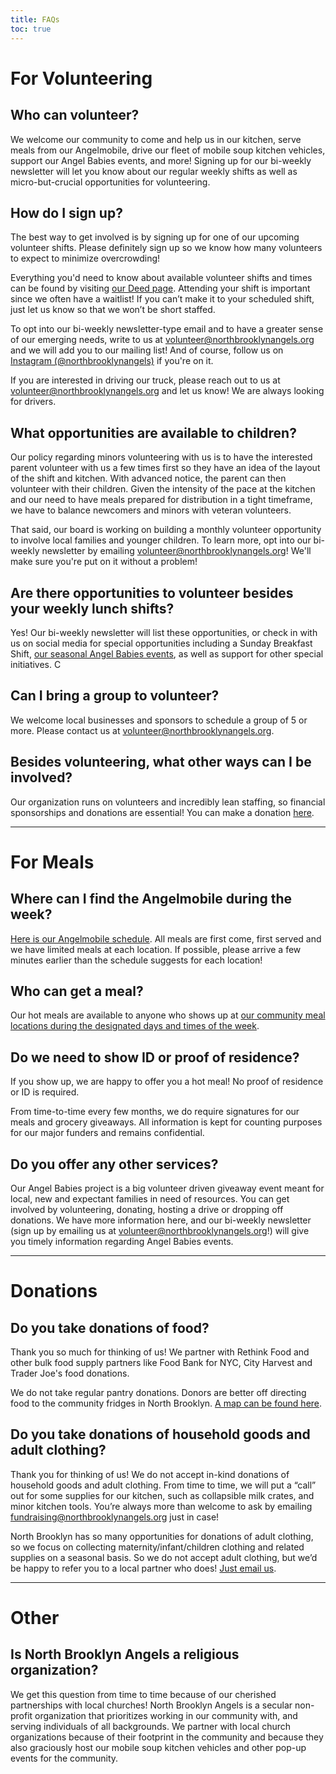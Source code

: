 ```yaml
---
title: FAQs
toc: true
---
```


# For Volunteering

## Who can volunteer?

We welcome our community to come and help us in our kitchen, serve meals from our Angelmobile, drive our fleet of mobile soup kitchen vehicles, support our Angel Babies events, and more! Signing up for our bi-weekly newsletter will let you know about our regular weekly shifts as well as micro-but-crucial opportunities for volunteering.

## How do I sign up?

The best way to get involved is by signing up for one of our upcoming volunteer shifts. Please definitely sign up so we know how many volunteers to expect to minimize overcrowding!

Everything you'd need to know about available volunteer shifts and times can be found by visiting [our Deed page](https://web.godeed.today/organization/5ba68de87e93fe6c785a6dcd). Attending your shift is important since we often have a waitlist! If you can’t make it to your scheduled shift, just let us know so that we won’t be short staffed.

To opt into our bi-weekly newsletter-type email and to have a greater sense of our emerging needs, write to us at [volunteer@northbrooklynangels.org](mailto:volunteer@northbrooklynangels.org) and we will add you to our mailing list! And of course, follow us on [Instagram (@northbrooklynangels)](https://instagram.com/northbrooklynangels) if you're on it.

If you are interested in driving our truck, please reach out to us at [volunteer@northbrooklynangels.org](mailto:volunteer@northbrooklynangels.org) and let us know! We are always looking for drivers.

## What opportunities are available to children?

Our policy regarding minors volunteering with us is to have the interested parent volunteer with us a few times first so they have an idea of the layout of the shift and kitchen. With advanced notice, the parent can then volunteer with their children. Given the intensity of the pace at the kitchen and our need to have meals prepared for distribution in a tight timeframe, we have to balance newcomers and minors with veteran volunteers. 

That said, our board is working on building a monthly volunteer opportunity to involve local families and younger children. To learn more, opt into our bi-weekly newsletter by emailing [volunteer@northbrooklynangels.org](mailto:volunteer@northbrooklynangels.org)! We'll make sure you're put on it without a problem!

## Are there opportunities to volunteer besides your weekly lunch shifts?

Yes! Our bi-weekly newsletter will list these opportunities, or check in with us on social media for special opportunities including a Sunday Breakfast Shift, [our seasonal Angel Babies events](/angel-babies), as well as support for other special initiatives. C

## Can I bring a group to volunteer?

We welcome local businesses and sponsors to schedule a group of 5 or more. Please contact us at [volunteer@northbrooklynangels.org](mailto:volunteer@northbrooklynangels.org). 

## Besides volunteering, what other ways can I be involved?

Our organization runs on volunteers and incredibly lean staffing, so financial sponsorships and donations are essential! You can make a donation [here](/donate). 

---

# For Meals

## Where can I find the Angelmobile during the week?

[Here is our Angelmobile schedule](/meals). All meals are first come, first served and we have limited meals at each location. If possible, please arrive a few minutes earlier than the schedule suggests for each location!

## Who can get a meal?

Our hot meals are available to anyone who shows up at [our community meal locations during the designated days and times of the week](/meals).

## Do we need to show ID or proof of residence?

If you show up, we are happy to offer you a hot meal!  No proof of residence or ID is required. 

From time-to-time every few months, we do require signatures for our meals and grocery giveaways. All information is kept for counting purposes for our major funders and remains confidential. 

## Do you offer any other services?

Our Angel Babies project is a big volunteer driven giveaway event meant for local, new and expectant families in need of resources. You can get involved by volunteering, donating, hosting a drive or dropping off donations. We have more information here, and our bi-weekly newsletter (sign up by emailing us at [volunteer@northbrooklynangels.org](mailto:volunteer@northbrooklynangels.org)!) will give you timely information regarding Angel Babies events. 

---

# Donations

## Do you take donations of food?

Thank you so much for thinking of us! We partner with Rethink Food and other bulk food supply partners like Food Bank for NYC, City Harvest and Trader Joe's food donations. 

We do not take regular pantry donations. Donors are better off directing food to the community fridges in North Brooklyn. [A map can be found here](https://nycfridge.com/).

## Do you take donations of household goods and adult clothing?

Thank you for thinking of us! We do not accept in-kind donations of household goods and adult clothing. From time to time, we will put a “call” out for some supplies for our kitchen, such as collapsible milk crates, and minor kitchen tools. You’re always more than welcome to ask by emailing [fundraising@northbrooklynangels.org](mailto:fundraising@northbrooklynangels.org) just in case! 

North Brooklyn has so many opportunities for donations of adult clothing, so we focus on collecting maternity/infant/children clothing and related supplies on a seasonal basis. So we do not accept adult clothing, but we’d be happy to refer you to a local partner who does! [Just email us](mailto:fundraising@northbrooklynangels.org).

---

# Other

## Is North Brooklyn Angels a religious organization?

We get this question from time to time because of our cherished partnerships with local churches! North Brooklyn Angels is a secular non-profit organization that prioritizes working in our community with, and serving individuals of all backgrounds. We partner with local church organizations because of their footprint in the community and because they also graciously host our mobile soup kitchen vehicles and other pop-up events for the community.
